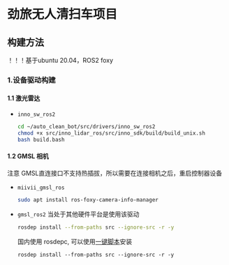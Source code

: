 # 劲旅无人清扫车项目

## 构建方法

！！！基于ubuntu 20.04，ROS2 foxy

### 1.设备驱动构建

#### 1.1 激光雷达

- `inno_sw_ros2`
  ```bash
  cd ~/auto_clean_bot/src/drivers/inno_sw_ros2
  chmod +x src/inno_lidar_ros/src/inno_sdk/build/build_unix.sh
  bash build.bash
  ```

#### 1.2 GMSL 相机

注意 GMSL直连接口不支持热插拔，所以需要在连接相机之后，重启控制器设备

- `miivii_gmsl_ros`

  ```bash
  sudo apt install ros-foxy-camera-info-manager
  ```
- `gmsl_ros2`
  当处于其他硬件平台是使用该驱动

  ```bash
  rosdep install --from-paths src --ignore-src -r -y
  ```
  国内使用 rosdepc, 可以使用[一键脚本](https://github.com/fishros/install)安装
  ```
  rosdep install --from-paths src --ignore-src -r -y
  ```
